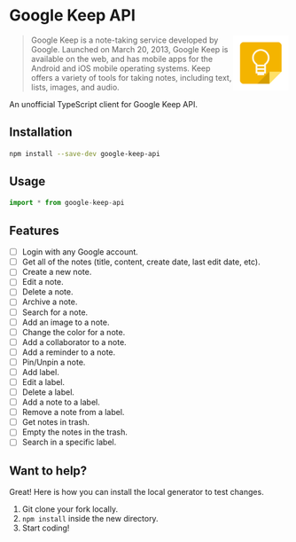 # Google Keep API

[<img src="https://raw.githubusercontent.com/nirgn975/google-keep-api/master/assets/keep-logo.png" align="right" width="100">](https://keep.google.com)

> Google Keep is a note-taking service developed by Google. Launched on March 20, 2013, Google Keep is available on the web, and has mobile apps for the Android and iOS mobile operating systems. Keep offers a variety of tools for taking notes, including text, lists, images, and audio.

An unofficial TypeScript client for Google Keep API.

## Installation

```bash
npm install --save-dev google-keep-api
```

## Usage

```typescript
import * from google-keep-api
```

## Features

  - [ ] Login with any Google account.
  - [ ] Get all of the notes (title, content, create date, last edit date, etc).
  - [ ] Create a new note.
  - [ ] Edit a note.
  - [ ] Delete a note.
  - [ ] Archive a note.
  - [ ] Search for a note.
  - [ ] Add an image to a note.
  - [ ] Change the color for a note.
  - [ ] Add a collaborator to a note.
  - [ ] Add a reminder to a note.
  - [ ] Pin/Unpin a note.
  - [ ] Add label.
  - [ ] Edit a label.
  - [ ] Delete a label.
  - [ ] Add a note to a label.
  - [ ] Remove a note from a label.
  - [ ] Get notes in trash.
  - [ ] Empty the notes in the trash.
  - [ ] Search in a specific label.

## Want to help?

Great! Here is how you can install the local generator to test changes.

  1. Git clone your fork locally.
  2. `npm install` inside the new directory.
  3. Start coding!
